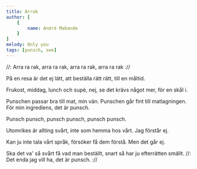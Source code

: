 ```yaml
---
title: Arrak
author: [
	{
		name: André Mabande
	}
]
melody: Only you
tags: [punsch, swe]
---
```


//: Arra ra rak, arra ra rak,
arra ra rak, arra ra rak ://

På en resa är det ej lätt,
att beställa rätt rätt,
till en måltid.

Frukost, middag, lunch och supé,
nej, se det krävs något mer,
för en skål i.

Punschen passar bra till mat, min vän.
Punschen går fint till matlagningen.
För min ingrediens,
det är punsch.

Punsch punsch, punsch punsch, punsch punsch.

Utomrikes är allting svårt,
inte som hemma hos vårt.
Jag förstår ej.

Kan ju inte tala vårt språk,
försöker få dem förstå.
Men det går ej.

Ska det va' så svårt få vad man beställt,
snart så har ju efterrätten smällt.
//: Det enda jag vill ha, det är punsch. ://
